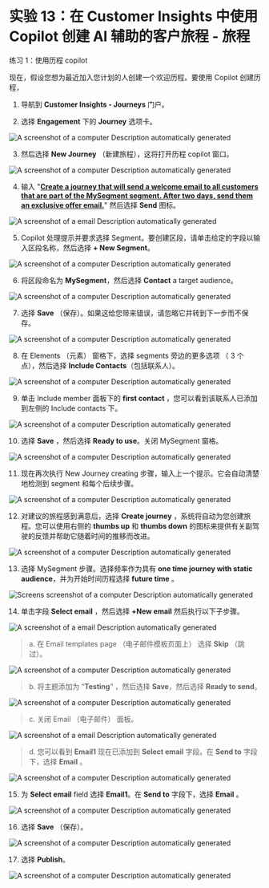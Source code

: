 # 实验 13：在 Customer Insights 中使用 Copilot 创建 AI 辅助的客户旅程 - 旅程

练习 1：使用历程 copilot

现在，假设您想为最近加入您计划的人创建一个欢迎历程。要使用 Copilot
创建历程，

1.  导航到 **Customer Insights - Journeys** 门户。

2.  选择 **Engagement** 下的 **Journey** 选项卡。

![A screenshot of a computer Description automatically
generated](./media/image1.png)

3.  然后选择 **New Journey** （新建旅程），这将打开历程 copilot 窗口。

![A screenshot of a computer Description automatically
generated](./media/image2.png)

4.  输入 "[**Create a journey that will send a welcome email to all
    customers that are part of the MySegment segment. After two days,
    send them an exclusive offer email.**](urn:gd:lg:a:send-vm-keys)"
    然后选择 **Send** 图标。

![A screenshot of a email Description automatically
generated](./media/image3.png)

5.  Copilot 处理提示并要求选择
    Segment。要创建区段，请单击给定的字段以输入区段名称，然后选择 **+
    New Segment**。

![A screenshot of a computer Description automatically
generated](./media/image4.png)

6.  将区段命名为 **MySegment**，然后选择 **Contact** a target audience。

![A screenshot of a computer Description automatically
generated](./media/image5.png)

7.  选择 **Save**
    （保存）。如果这给您带来错误，请忽略它并转到下一步而不保存。

![A screenshot of a computer Description automatically
generated](./media/image6.png)

8.  在 Elements （元素） 窗格下，选择 segments 旁边的更多选项 （ 3
    个点），然后选择 **Include Contacts**（包括联系人）。

![A screenshot of a computer Description automatically
generated](./media/image7.png)

9.  单击 Include member 面板下的 **first contact**
    ，您可以看到该联系人已添加到左侧的 Include contacts 下。

![A screenshot of a computer Description automatically
generated](./media/image8.png)

10. 选择 **Save** ，然后选择 **Ready to use**。关闭 MySegment 窗格。

![A screenshot of a computer Description automatically
generated](./media/image9.png)

11. 现在再次执行 New Journey creating
    步骤，输入上一个提示。它会自动清楚地检测到 segment 和每个后续步骤。

![A screenshot of a computer Description automatically
generated](./media/image10.png)

12. 对建议的旅程感到满意后，选择 **Create journey**
    ，系统将自动为您创建旅程。您可以使用右侧的 **thumbs up** 和 **thumbs
    down** 的图标来提供有关副驾驶的反馈并帮助它随着时间的推移而改进。

![A screenshot of a computer Description automatically
generated](./media/image11.png)

13. 选择 MySegment 步骤。选择频率作为具有 **one time journey with static
    audience**，并为开始时间历程选择 **future time** 。

![Screens screenshot of a computer Description automatically
generated](./media/image12.png)

14. 单击字段 **Select email** ，然后选择 **+New email**
    然后执行以下子步骤。

![A screenshot of a email Description automatically
generated](./media/image13.png)

> a\. 在 Email templates page （电子邮件模板页面上） 选择 **Skip**
> （跳过）。

![A screenshot of a computer Description automatically
generated](./media/image14.png)

> b\. 将主题添加为 “**Testing**” ，然后选择 **Save**，然后选择 **Ready
> to send**。

![A screenshot of a computer Description automatically
generated](./media/image15.png)

> c\. 关闭 Email （电子邮件） 面板。

![A screenshot of a email Description automatically
generated](./media/image16.png)

> d\. 您可以看到 **Email1** 现在已添加到 **Select email** 字段。在
> **Send to** 字段下，选择 **Email** 。

![A screenshot of a computer Description automatically
generated](./media/image17.png)

15. 为 **Select email** field 选择 **Email1**。在 **Send to**
    字段下，选择 **Email** 。

![A screenshot of a computer Description automatically
generated](./media/image18.png)

16. 选择 **Save** （保存）。

![A screenshot of a computer Description automatically
generated](./media/image19.png)

17. 选择 **Publish**。

![A screenshot of a computer Description automatically
generated](./media/image20.png)
